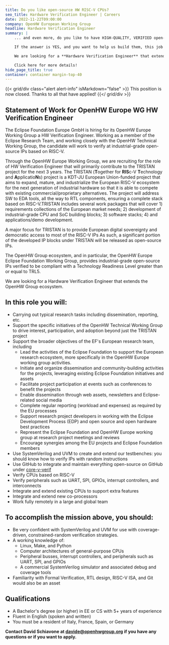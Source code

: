 ```yaml
---
title: Do you like open-source HW RISC-V CPUs?
seo_title: Hardware Verification Engineer | Careers
date: 2022-11-22T09:00:00
company: OpenHW European Working Group
headline: Hardware Verification Engineer
summary: |
    ... and even more, do you like to have HIGH-QUALITY, VERIFIED open-source HW IPs?

    If the answer is YES, and you want to help us build them, this job offer is for you.

    We are looking for a **Hardware Verification Engineer** that extends our ecosystem.

    Click here for more details!
hide_page_title: true
container: container margin-top-40
---
```


{{< grid/div class="alert alert-info" isMarkdown="false" >}}
    <i class="fa fa-info-circle"></i> 
    This position is now closed. Thanks to all that have applied!
{{</ grid/div >}}

## Statement of Work for OpenHW Europe WG HW Verification Engineer

The Eclipse Foundation Europe GmbH is hiring for its OpenHW Europe Working Group a HW Verification Engineer. Working as a member of the Eclipse Research Team, and working closely with the OpenHW Technical Working Group, the candidate will work to verify at industrial-grade open-source IPs based on RISC-V.

Through the OpenHW Europe Working Group, we are recruiting for the role of HW Verification Engineer that will primarily contribute to the TRISTAN project for the next 3 years. The TRISTAN (**T**ogether for **RIS**c-V **T**echnology and **A**pplicatio**N**s) project is a KDT-JU European Union-funded project that aims to expand, mature, and industrialize the European RISC-V ecosystem for the next generation of industrial hardware so that it is able to compete with existing commercial/proprietary alternatives. The project will address SW to EDA tools, all the way to RTL components, ensuring a complete stack based on RISC-V.TRISTAN  includes several work packages that will cover 1) requirements collections of the European market needs; 2) development of industrial-grade CPU and SoC building blocks; 3) software stacks; 4) and applications/demo development.

A major focus for TRISTAN is to provide European digital sovereignty and democratic access to most of the RISC-V IPs As such, a significant portion of the developed IP blocks under TRISTAN will be released as open-source IPs. 

The OpenHW Group ecosystem, and in particular, the OpenHW Europe Eclipse Foundation Working Group, provides industrial-grade open-source IPs verified to be compliant with a Technology Readiness Level greater than or equal to TRL5. 

We are looking for a Hardware Verification Engineer that extends the OpenHW Group ecosystem.

## In this role you will:

- Carrying out typical research tasks including dissemination, reporting, etc.
- Support the specific initiatives of the OpenHW Technical Working Group to drive interest, participation, and adoption beyond just the TRISTAN project
- Support the broader objectives of the EF's European research team, including
    - Lead the activities of the Eclipse Foundation to support the European research ecosystem, more specifically in the OpenHW Europe working group activities. 
    - Initiate and organize dissemination and community-building activities for the projects, leveraging existing Eclipse Foundation initiatives and assets
    - Facilitate project participation at events such as conferences to benefit the projects
    - Enable dissemination through web assets, newsletters and Eclipse-related social media
    - Complete regular reporting (workload and expenses) as required by the EU processes
    - Support research project developers in working with the Eclipse Development Process (EDP) and open source and open hardware best practices
    - Represent the Eclipse Foundation and OpenHW Europe working group at research project meetings and reviews
    - Encourage synergies among the EU projects and Eclipse Foundation members
- Use SystemVerilog and UVM to create and extend our testbenches: you should know how to verify IPs with random instructions
- Use GitHub to integrate and maintain everything open-source on GitHub under [core-v-verif](https://github.com/openhwgroup/core-v-verif)
- Verify CPUs based on RISC-V
- Verify peripherals such as UART, SPI, GPIOs, interrupt controllers, and interconnects
- Integrate and extend existing CPUs to support extra features
- Integrate and extend new co-processors
- Work fully remotely in a large and global team

## To accomplish the mission above, you should:

- Be very confident with SystemVerilog and UVM for use with coverage-driven, constrained-random verification strategies.
- A working knowledge of:
    - Linux, Make, and Python
    - Computer architectures of general-purpose CPUs
    - Peripheral busses, interrupt controllers, and peripherals such as UART, SPI, and GPIOs
    - A commercial SystemVerilog simulator and associated debug and coverage tools
- Familiarity with Formal Verification, RTL design, RISC-V ISA, and Git would also be an asset

## Qualifications

- A Bachelor's degree (or higher) in EE or CS with 5+ years of experience
- Fluent in English (spoken and written)
- You must be a resident of Italy, France, Spain, or Germany

**Contact David Schiavone at [davide@openhwgroup.org](mailto:davide@openhwgroup.org) if you have any questions or if you want to apply.**